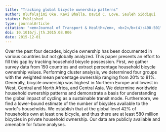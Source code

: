 ```yaml
---
title: "Tracking global bicycle ownership patterns"
author: Olufolajimi Oke, Kavi Bhalla, David C. Love, Sauleh Siddiqui
status: Published
type: journalArticle
citation: "<em>Journal of Transport & Health</em>, <b>2</b>(4):490-501"
doi: 10.1016/j.jth.2015.08.006
date: 2015-12-01
---
```



Over the past four decades, bicycle ownership has been documented in various countries but not globally analyzed. This paper presents an effort to fill this gap by tracking household bicycle possession. First, we gather survey data from 150 countries and extract percentage household bicycle ownership values. Performing cluster analysis, we determined four groups with the weighted mean percentage ownership ranging from 20% to 81%. Generally, bicycle ownership was highest in Northern Europe and lowest in West, Central and North Africa, and Central Asia. We determine worldwide household ownership patterns and demonstrate a basis for understanding the global impact of cycling as a sustainable transit mode. Furthermore, we find a lower-bound estimate of the number of bicycles available to the world׳s households. We establish that at the global level 42% of households own at least one bicycle, and thus there are at least 580 million bicycles in private household ownership. Our data are publicly available and amenable for future analyses.
